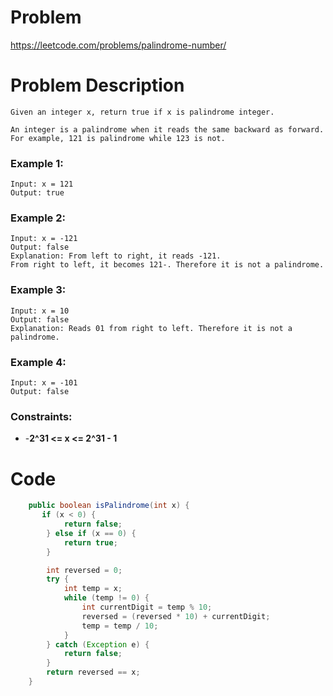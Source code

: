 # Problem
https://leetcode.com/problems/palindrome-number/
# Problem Description
```
Given an integer x, return true if x is palindrome integer.

An integer is a palindrome when it reads the same backward as forward. 
For example, 121 is palindrome while 123 is not.
```
### Example 1:
```
Input: x = 121
Output: true
```
### Example 2:
```
Input: x = -121
Output: false
Explanation: From left to right, it reads -121. 
From right to left, it becomes 121-. Therefore it is not a palindrome.
```
### Example 3:
```
Input: x = 10
Output: false
Explanation: Reads 01 from right to left. Therefore it is not a palindrome.
```
### Example 4:
```
Input: x = -101
Output: false
```
### Constraints:
 - -**2^31 <= x <= 2^31 - 1**

# Code
```java
    public boolean isPalindrome(int x) {
       if (x < 0) {
            return false;
        } else if (x == 0) {
            return true;
        }

        int reversed = 0;
        try {
            int temp = x;
            while (temp != 0) {
                int currentDigit = temp % 10;
                reversed = (reversed * 10) + currentDigit;
                temp = temp / 10;
            }
        } catch (Exception e) {
            return false;
        }
        return reversed == x;
    }
```
